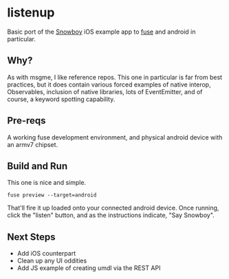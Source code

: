# listenup

Basic port of the [Snowboy](https://github.com/Kitt-AI/snowboy) iOS example app to [fuse](https://www.fusetools.com) and android in particular.

## Why?

As with msgme, I like reference repos. This one in particular is far from best practices, but it does contain various forced examples of native interop, Observables, inclusion of native libraries, lots of EventEmitter, and of course, a keyword spotting capability.

## Pre-reqs

A working fuse development environment, and physical android device with an armv7 chipset.

## Build and Run

This one is nice and simple.

```
fuse preview --target=android
```

That'll fire it up loaded onto your connected android device. Once running, click the "listen" button, and as the instructions indicate, "Say Snowboy".


## Next Steps

- Add iOS counterpart
- Clean up any UI oddities
- Add JS example of creating umdl via the REST API

